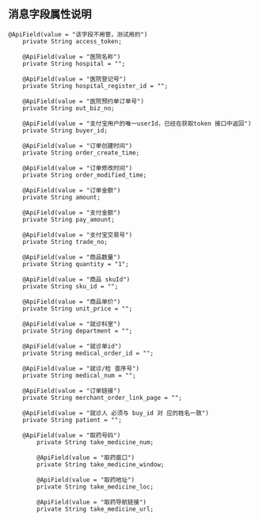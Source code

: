 ## 消息字段属性说明
    @ApiField(value = "该字段不用管，测试用的")
        private String access_token;
    
        @ApiField(value = "医院名称")
        private String hospital = "";
    
        @ApiField(value = "医院登记号")
        private String hospital_register_id = "";
    
        @ApiField(value = "医院预约单订单号")
        private String out_biz_no;
    
        @ApiField(value = "支付宝用户的唯一userId，已经在获取token 接口中返回")
        private String buyer_id;
    
        @ApiField(value = "订单创建时间")
        private String order_create_time;
    
        @ApiField(value = "订单修改时间")
        private String order_modified_time;
    
        @ApiField(value = "订单金额")
        private String amount;
    
        @ApiField(value = "支付金额")
        private String pay_amount;
    
        @ApiField(value = "支付宝交易号")
        private String trade_no;
    
        @ApiField(value = "商品数量")
        private String quantity = "1";
    
        @ApiField(value = "商品 skuId")
        private String sku_id = "";
    
        @ApiField(value = "商品单价")
        private String unit_price = "";
    
        @ApiField(value = "就诊科室")
        private String department = "";
    
        @ApiField(value = "就诊单id")
        private String medical_order_id = "";
    
        @ApiField(value = "就诊/检 查序号")
        private String medical_num = "";
    
        @ApiField(value = "订单链接")
        private String merchant_order_link_page = "";
    
        @ApiField(value = "就诊人 必须与 buy_id 对 应的姓名一致")
        private String patient = "";
        
        @ApiField(value = "取药号码")
            private String take_medicine_num;
        
            @ApiField(value = "取药窗口")
            private String take_medicine_window;
        
            @ApiField(value = "取药地址")
            private String take_medicine_loc;
        
            @ApiField(value = "取药导航链接")
            private String take_medicine_url;
